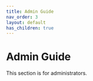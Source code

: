 ```yaml
---
title: Admin Guide
nav_order: 3
layout: default
has_children: true
---
```


# Admin Guide

This section is for administrators.
